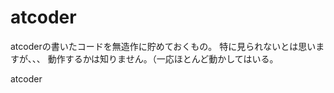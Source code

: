 # atcoder

atcoderの書いたコードを無造作に貯めておくもの。
特に見られないとは思いますが、、、
動作するかは知りません。（一応ほとんど動かしてはいる。


<link href="https://atcoder.jp/">atcoder</link>



